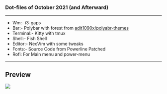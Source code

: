 ### Dot-files of October 2021 (and Afterward) 


----
- Wm:- i3-gaps
- Bar:- Polybar with forest from [adit1090x/polyabr-themes](https://github.com/adi1090x/polybar-themes)
- Terminal:- Kitty with tmux
- Shell:- Fish Shell
- Editor:- NeoVim with some tweaks
- Fonts:- Source Code from Powerline Patched 
- Rofi: For Main menu and power-menu 
----

## Preview
![](https://github.com/hrithik73/dots/blob/dotfiles/oct-2021/setup.png)
